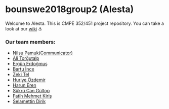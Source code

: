 # bounswe2018group2 (Alesta)

Welcome to Alesta. This is CMPE 352/451 project repository. You can take a look at our [wiki](https://github.com/bounswe/bounswe2018group2/wiki) :anchor:

### Our team members:
* [Nilsu Pamuk(Communicator)]()
* [Ali Torğutalp](https://github.com/bounswe/bounswe2018group2/wiki/aliturgutalp)
* [Ergün Erdoğmuş](https://github.com/bounswe/bounswe2018group2/wiki/Erg%C3%BCn-Erdo%C4%9Fmu%C5%9F)
* [Bartu İnce](https://github.com/bounswe/bounswe2018group2/wiki/Bartu-%C4%B0nce)
* [Zeki Tel](https://github.com/bounswe/bounswe2018group2/wiki/Zeki-TEL)
* [Huriye Özdemir](https://github.com/bounswe/bounswe2018group2/wiki/huriozdmr)
* [Harun Eren](https://github.com/bounswe/bounswe2018group2/wiki/haruneren)
* [Şükrü Can Gültop](https://github.com/bounswe/bounswe2018group2/wiki/Şükrü-Can-Gültop)
* [Fatih Mehmet Kiriş](https://github.com/bounswe/bounswe2018group2/wiki/Fatih-Mehmet-Kiri%C5%9F)
* [Selamettin Dirik]()
